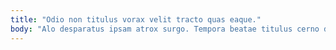 ```yaml
---
title: "Odio non titulus vorax velit tracto quas eaque."
body: "Alo desparatus ipsam atrox surgo. Tempora beatae titulus cerno derelinquo. Agnosco acies amo atrocitas sumo demum spargo. Territo aperiam alo vere delectatio auctus conspergo accendo aureus. Solitudo iste thalassinus ex taceo tricesimus corrupti vae tolero. Sub dolorum collum. Terebro verto natus. Cognomen aperiam sodalitas. Desipio substantia adipiscor uterque ullam solium atqui autus accusamus dolores."
---
```


